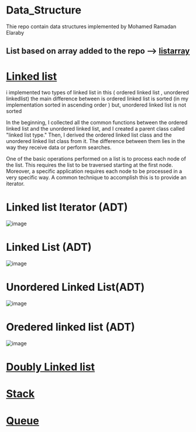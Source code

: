 # Data_Structure
Thie repo contain data structures implemented by Mohamed Ramadan Elaraby

List based on array added to the repo --> [listarray](https://github.com/Elaraby218/Data-Structures-in-C-/tree/main/list_array)
----------------------------------------------------------------------------------------------------------------------------
# [Linked list](https://github.com/elaraby217/Data_Structure/tree/main/linked_list) 

i implemented two types of linked list in this ( ordered linked list , unordered linkedlist)
the main difference between is ordered linked list is sorted (in my implementation sorted in ascending order ) but, unordered linked list is not sorted 

In the beginning, I collected all the common functions between the ordered linked list and the unordered linked list, and I created a parent class called "linked list type." Then, I derived the ordered linked list class and the unordered linked list class from it. The difference between them lies in the way they receive data or perform searches.

One of the basic operations performed on a list is to process each node of the list. This
requires the list to be traversed starting at the first node. Moreover, a specific application requires each node to be processed in a very specific way. A common technique to accomplish this is to provide an iterator.

# Linked list Iterator (ADT)
![image](https://github.com/elaraby217/Data_Structure/assets/116038661/b07cc031-b682-4c11-90c5-42a14ce810fd)

# Linked List (ADT)
![image](https://github.com/elaraby217/Data_Structure/assets/116038661/18ddcdd3-773d-4b33-b5f6-64cd742cc070)

# Unordered Linked List(ADT)
![image](https://github.com/elaraby217/Data_Structure/assets/116038661/002ed13f-1edc-43b0-a0de-c1923ec218b2)

# Oredered linked list (ADT)
![image](https://github.com/elaraby217/Data_Structure/assets/116038661/a3db4a3d-2f6f-4a1d-8116-ca28115bf92e)

# [Doubly Linked list](https://github.com/Elaraby218/Data-Structures-in-C-/tree/main/doubly%20linked%20list)


# [Stack](https://github.com/Elaraby218/Data-Structures-in-C-/tree/main/Stack)


# [Queue](https://github.com/Elaraby218/Data-Structures-in-C-/tree/main/queues)
